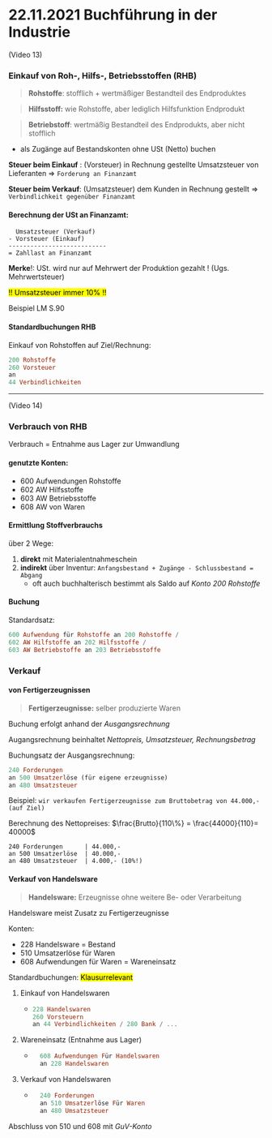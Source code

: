 # 22.11.2021 Buchführung in der Industrie

(Video 13)

### Einkauf von Roh-, Hilfs-, Betriebsstoffen (RHB)

> **Rohstoffe**: stofflich + wertmäßiger Bestandteil des Endproduktes

> **Hilfsstoff:** wie Rohstoffe, aber lediglich Hilfsfunktion Endprodukt

> **Betriebstoff**: wertmäßig Bestandteil des Endprodukts, aber nicht stofflich

- als Zugänge auf Bestandskonten ohne USt (Netto) buchen

**Steuer beim Einkauf** : (Vorsteuer) in Rechnung gestellte Umsatzsteuer von Lieferanten => `Forderung an Finanzamt`

**Steuer beim Verkauf**: (Umsatzsteuer) dem Kunden in Rechnung gestellt => `Verbindlichkeit gegenüber Finanzamt` 



#### Berechnung der USt an Finanzamt:

```
  Umsatzsteuer (Verkauf)
- Vorsteuer (Einkauf)
---------------------------
= Zahllast an Finanzamt
```

**Merke**!: USt. wird nur auf Mehrwert der Produktion gezahlt ! (Ugs. Mehrwertsteuer)

<mark>!! Umsatzsteuer immer 10% !!</mark>

Beispiel LM S.90

#### Standardbuchungen RHB

Einkauf von Rohstoffen auf Ziel/Rechnung:

```haskell
200 Rohstoffe
260 Vorsteuer
an
44 Verbindlichkeiten
```



---

(Video 14)

### Verbrauch von RHB 

Verbrauch = Entnahme aus Lager zur Umwandlung

#### genutzte Konten:

- 600 Aufwendungen Rohstoffe
- 602 AW Hilfsstoffe
- 603 AW Betriebsstoffe
- 608 AW von Waren

#### Ermittlung Stoffverbrauchs 

über 2 Wege:

1. **direkt** mit Materialentnahmeschein
2. **indirekt** über Inventur: `Anfangsbestand + Zugänge - Schlussbestand​ = Abgang ` 
    - oft auch buchhalterisch bestimmt als Saldo auf *Konto 200 Rohstoffe*



#### Buchung 

Standardsatz: 

```haskell
600 Aufwendung für Rohstoffe an 200 Rohstoffe /
602 AW Hilfstoffe an 202 Hilfsstoffe / 
603 AW Betriebstoffe an 203 Betriebsstoffe
```



### Verkauf 

#### von Fertigerzeugnissen

> **Fertigerzeugnisse:** selber produzierte Waren

Buchung erfolgt anhand der *Ausgangsrechnung*

Augangsrechnung beinhaltet *Nettopreis, Umsatzsteuer, Rechnungsbetrag*

Buchungsatz der Ausgangsrechnung:

```haskell
240 Forderungen
an 500 Umsatzerlöse (für eigene erzeugnisse)
an 480 Umsatzsteuer
```

Beispiel: `wir verkaufen Fertigerzeugnisse zum Bruttobetrag von 44.000,- (auf Ziel)`

Berechnung des Nettopreises: $\frac{Brutto}{110\%} = \frac{44000}{110}= 40000$ 

```
240 Forderungen      | 44.000,-
an 500 Umsatzerlöse  | 40.000,-
an 480 Umsatzsteuer  | 4.000,- (10%!)
```



#### Verkauf von Handelsware

> **Handelsware:** Erzeugnisse ohne weitere Be- oder Verarbeitung

Handelsware meist Zusatz zu Fertigerzeugnisse

Konten: 

- 228 Handelsware = Bestand
- 510 Umsatzerlöse für Waren 
- 608 Aufwendungen für Waren = Wareneinsatz



Standardbuchungen: <mark>Klausurrelevant</mark> 

1. Einkauf von Handelswaren

    - ```haskell
      228 Handelswaren
      260 Vorsteuern 
      an 44 Verbindlichkeiten / 280 Bank / ...
      ```

2. Wareneinsatz (Entnahme aus Lager)

    - ```haskell
        608 Aufwendungen Für Handelswaren
        an 228 Handelswaren
        ```

3. Verkauf von Handelswaren

    - ```haskell
        240 Forderungen
        an 510 Umsatzerlöse Für Waren
        an 480 Umsatzsteuer
        ```

Abschluss von 510 und 608 mit *GuV-Konto* 



